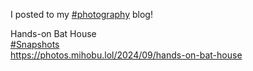 I posted to my [\#<span>photography</span>](https://social.lol/tags/photography) blog!

Hands-on Bat House  
[\#<span>Snapshots</span>](https://social.lol/tags/Snapshots)  
[<span class="invisible">https://</span><span class="ellipsis">photos.mihobu.lol/2024/09/hand</span><span class="invisible">s-on-bat-house</span>](https://photos.mihobu.lol/2024/09/hands-on-bat-house)